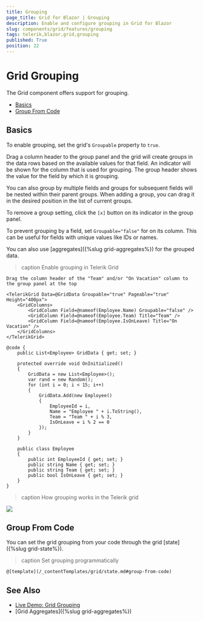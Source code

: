 ```yaml
---
title: Grouping
page_title: Grid for Blazor | Grouping
description: Enable and configure grouping in Grid for Blazor
slug: components/grid/features/grouping
tags: telerik,blazor,grid,grouping
published: True
position: 22
---
```


# Grid Grouping

The Grid component offers support for grouping.

* [Basics](#basics)
* [Group From Code](#group-from-code)

## Basics

To enable grouping, set the grid's `Groupable` property to `true`.

Drag a column header to the group panel and the grid will create groups in the data rows based on the available values for that field. An indicator will be shown for the column that is used for grouping. The group header shows the value for the field by which it is grouping.

You can also group by multiple fields and groups for subsequent fields will be nested within their parent groups. When adding a group, you can drag it in the desired position in the list of current groups.

To remove a group setting, click the `[x]` button on its indicator in the group panel.

To prevent grouping by a field, set `Groupable="false"` for on its column. This can be useful for fields with unique values like IDs or names.

You can also use [aggregates]({%slug grid-aggregates%}) for the grouped data.

>caption Enable grouping in Telerik Grid

````CSHTML
Drag the column header of the "Team" and/or "On Vacation" column to the group panel at the top

<TelerikGrid Data=@GridData Groupable="true" Pageable="true" Height="400px">
    <GridColumns>
        <GridColumn Field=@nameof(Employee.Name) Groupable="false" />
        <GridColumn Field=@nameof(Employee.Team) Title="Team" />
        <GridColumn Field=@nameof(Employee.IsOnLeave) Title="On Vacation" />
    </GridColumns>
</TelerikGrid>

@code {
    public List<Employee> GridData { get; set; }

    protected override void OnInitialized()
    {
        GridData = new List<Employee>();
        var rand = new Random();
        for (int i = 0; i < 15; i++)
        {
            GridData.Add(new Employee()
            {
                EmployeeId = i,
                Name = "Employee " + i.ToString(),
                Team = "Team " + i % 3,
                IsOnLeave = i % 2 == 0
            });
        }
    }

    public class Employee
    {
        public int EmployeeId { get; set; }
        public string Name { get; set; }
        public string Team { get; set; }
        public bool IsOnLeave { get; set; }
    }
}
````

>caption How grouping works in the Telerik grid

![](images/grouping-overview.gif)


## Group From Code

You can set the grid grouping from your code through the grid [state]({%slug grid-state%}).

>caption Set grouping programmatically

````CSHTML
@[template](/_contentTemplates/grid/state.md#group-from-code)
````

## See Also

  * [Live Demo: Grid Grouping](https://demos.telerik.com/blazor-ui/grid/grouping)
  * [Grid Aggregates]({%slug grid-aggregates%})
   
  
